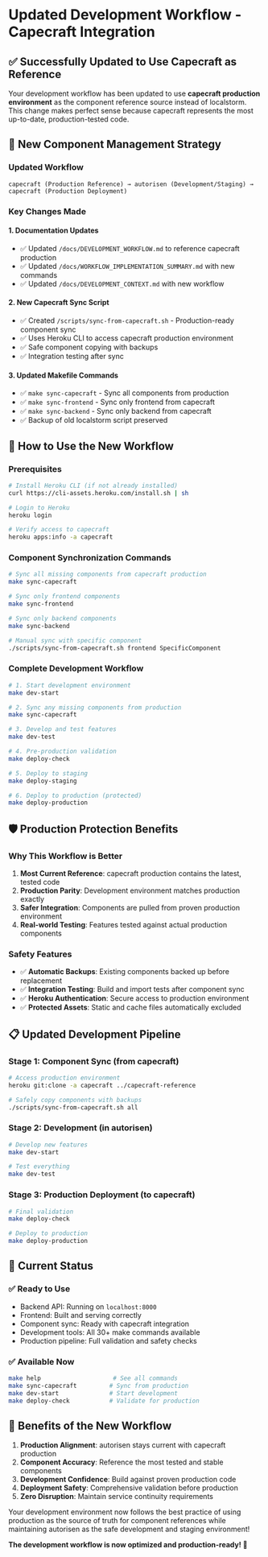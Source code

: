 # Updated Development Workflow - Capecraft Integration

## ✅ **Successfully Updated to Use Capecraft as Reference**

Your development workflow has been updated to use **capecraft production environment** as the component reference source instead of localstorm. This change makes perfect sense because capecraft represents the most up-to-date, production-tested code.

## 🔄 **New Component Management Strategy**

### **Updated Workflow**
```
capecraft (Production Reference) → autorisen (Development/Staging) → capecraft (Production Deployment)
```

### **Key Changes Made**

#### **1. Documentation Updates**
- ✅ Updated `/docs/DEVELOPMENT_WORKFLOW.md` to reference capecraft production
- ✅ Updated `/docs/WORKFLOW_IMPLEMENTATION_SUMMARY.md` with new commands
- ✅ Updated `/docs/DEVELOPMENT_CONTEXT.md` with new workflow

#### **2. New Capecraft Sync Script**
- ✅ Created `/scripts/sync-from-capecraft.sh` - Production-ready component sync
- ✅ Uses Heroku CLI to access capecraft production environment
- ✅ Safe component copying with backups
- ✅ Integration testing after sync

#### **3. Updated Makefile Commands**
- ✅ `make sync-capecraft` - Sync all components from production
- ✅ `make sync-frontend` - Sync only frontend from capecraft
- ✅ `make sync-backend` - Sync only backend from capecraft
- ✅ Backup of old localstorm script preserved

## 🚀 **How to Use the New Workflow**

### **Prerequisites**
```bash
# Install Heroku CLI (if not already installed)
curl https://cli-assets.heroku.com/install.sh | sh

# Login to Heroku
heroku login

# Verify access to capecraft
heroku apps:info -a capecraft
```

### **Component Synchronization Commands**
```bash
# Sync all missing components from capecraft production
make sync-capecraft

# Sync only frontend components
make sync-frontend

# Sync only backend components  
make sync-backend

# Manual sync with specific component
./scripts/sync-from-capecraft.sh frontend SpecificComponent
```

### **Complete Development Workflow**
```bash
# 1. Start development environment
make dev-start

# 2. Sync any missing components from production
make sync-capecraft

# 3. Develop and test features
make dev-test

# 4. Pre-production validation
make deploy-check

# 5. Deploy to staging
make deploy-staging

# 6. Deploy to production (protected)
make deploy-production
```

## 🛡️ **Production Protection Benefits**

### **Why This Workflow is Better**
1. **Most Current Reference**: capecraft production contains the latest, tested code
2. **Production Parity**: Development environment matches production exactly
3. **Safer Integration**: Components are pulled from proven production environment
4. **Real-world Testing**: Features tested against actual production components

### **Safety Features**
- ✅ **Automatic Backups**: Existing components backed up before replacement
- ✅ **Integration Testing**: Build and import tests after component sync
- ✅ **Heroku Authentication**: Secure access to production environment
- ✅ **Protected Assets**: Static and cache files automatically excluded

## 📋 **Updated Development Pipeline**

### **Stage 1: Component Sync (from capecraft)**
```bash
# Access production environment
heroku git:clone -a capecraft ../capecraft-reference

# Safely copy components with backups
./scripts/sync-from-capecraft.sh all
```

### **Stage 2: Development (in autorisen)**
```bash
# Develop new features
make dev-start

# Test everything
make dev-test
```

### **Stage 3: Production Deployment (to capecraft)**
```bash
# Final validation
make deploy-check

# Deploy to production
make deploy-production
```

## 🎯 **Current Status**

### **✅ Ready to Use**
- Backend API: Running on `localhost:8000`
- Frontend: Built and serving correctly
- Component sync: Ready with capecraft integration
- Development tools: All 30+ make commands available
- Production pipeline: Full validation and safety checks

### **✅ Available Now**
```bash
make help                    # See all commands
make sync-capecraft         # Sync from production
make dev-start              # Start development
make deploy-check           # Validate for production
```

## 🎉 **Benefits of the New Workflow**

1. **Production Alignment**: autorisen stays current with capecraft production
2. **Component Accuracy**: Reference the most tested and stable components
3. **Development Confidence**: Build against proven production code
4. **Deployment Safety**: Comprehensive validation before production
5. **Zero Disruption**: Maintain service continuity requirements

Your development environment now follows the best practice of using production as the source of truth for component references while maintaining autorisen as the safe development and staging environment!

**The development workflow is now optimized and production-ready! 🚀**
